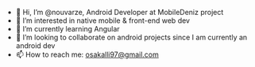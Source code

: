 - 👋 Hi, I’m @nouvarze, Android Developer at MobileDeniz project
- 👀 I’m interested in native mobile & front-end web dev
- 🌱 I’m currently learning Angular
- 💞️ I’m looking to collaborate on android projects since I am currently an android dev
- 📫 How to reach me: osakalli97@gmail.com

<!---
nouvarze/nouvarze is a ✨ special ✨ repository because its `README.md` (this file) appears on your GitHub profile.
You can click the Preview link to take a look at your changes.
--->
